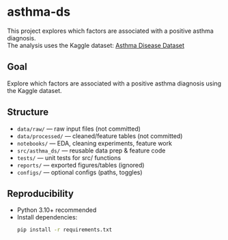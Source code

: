 # asthma-ds

This project explores which factors are associated with a positive asthma diagnosis.  
The analysis uses the Kaggle dataset: [Asthma Disease Dataset](https://www.kaggle.com/datasets/rabieelkharoua/asthma-disease-dataset)

## Goal
Explore which factors are associated with a positive asthma diagnosis using the Kaggle dataset.

## Structure
- `data/raw/`         — raw input files (not committed)
- `data/processed/`   — cleaned/feature tables (not committed)
- `notebooks/`        — EDA, cleaning experiments, feature work
- `src/asthma_ds/`    — reusable data prep & feature code
- `tests/`            — unit tests for src/ functions
- `reports/`          — exported figures/tables (ignored)
- `configs/`          — optional configs (paths, toggles)

## Reproducibility
- Python 3.10+ recommended  
- Install dependencies:  
  ```bash
  pip install -r requirements.txt
